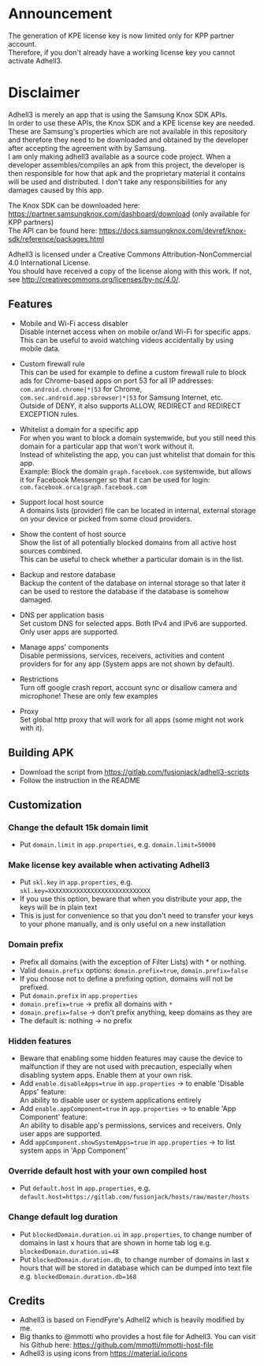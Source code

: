 # Announcement
The generation of KPE license key is now limited only for KPP partner account. <br/>
Therefore, if you don't already have a working license key you cannot activate Adhell3. <br/>

# Disclaimer
Adhell3 is merely an app that is using the Samsung Knox SDK APIs. <br/>
In order to use these APIs, the Knox SDK and a KPE license key are needed. <br/>
These are Samsung's properties which are not available in this repository and therefore they need to be downloaded and obtained by the developer after accepting the agreement with by Samsung. <br/>
I am only making adhell3 available as a source code project. When a developer assembles/compiles an apk from this project, the developer is then responsible for how that apk and the proprietary material it contains will be used and distributed. I don't take any responsibilities for any damages caused by this app. <br/>

The Knox SDK can be downloaded here: https://partner.samsungknox.com/dashboard/download (only available for KPP partners) <br/>
The API can be found here: https://docs.samsungknox.com/devref/knox-sdk/reference/packages.html

Adhell3 is licensed under a Creative Commons Attribution-NonCommercial 4.0 International License.<br/>
You should have received a copy of the license along with this work. If not, see <http://creativecommons.org/licenses/by-nc/4.0/>.

## Features
- Mobile and Wi-Fi access disabler<br/>
Disable internet access when on mobile or/and Wi-Fi for specific apps. This can be useful to avoid watching videos accidentally by using mobile data.

- Custom firewall rule<br/>
This can be used for example to define a custom firewall rule to block ads for Chrome-based apps on port 53 for all IP addresses:<br/>
    `com.android.chrome|*|53` for Chrome, `com.sec.android.app.sbrowser|*|53` for Samsung Internet, etc.<br/>
Outside of DENY, it also supports ALLOW, REDIRECT and REDIRECT EXCEPTION rules.

- Whitelist a domain for a specific app<br/>
For when you want to block a domain systemwide, but you still need this domain for a particular app that won't work without it.<br/>
Instead of whitelisting the app, you can just whitelist that domain for this app.<br/>
Example: Block the domain `graph.facebook.com` systemwide, but allows it for Facebook Messenger so that it can be used for login:<br/>
    `com.facebook.orca|graph.facebook.com`

- Support local host source<br/>
A domains lists (provider) file can be located in internal, external storage on your device or picked from some cloud providers.<br/>

- Show the content of host source<br/>
Show the list of all potentially blocked domains from all active host sources combined.<br/>
This can be useful to check whether a particular domain is in the list.<br/>

- Backup and restore database<br/>
Backup the content of the database on internal storage so that later it can be used to restore the database if the database is somehow damaged.

- DNS per application basis<br/>
Set custom DNS for selected apps. Both IPv4 and IPv6 are supported. Only user apps are supported.

- Manage apps' components<br/>
Disable permissions, services, receivers, activities and content providers for for any app (System apps are not shown by default).

- Restrictions<br/>
Turn off google crash report, account sync or disallow camera and microphone! These are only few examples

- Proxy<br/>
Set global http proxy that will work for all apps (some might not work with it).

## Building APK
- Download the script from https://gitlab.com/fusionjack/adhell3-scripts
- Follow the instruction in the README

## Customization
### Change the default 15k domain limit
* Put `domain.limit` in `app.properties`, e.g. `domain.limit=50000`

### Make license key available when activating Adhell3
* Put `skl.key` in `app.properties`, e.g. `skl.key=XXXXXXXXXXXXXXXXXXXXXXXXXXXXX`
* If you use this option, beware that when you distribute your app, the keys will be in plain text
* This is just for convenience so that you don't need to transfer your keys to your phone manually, and is only useful on a new installation

### Domain prefix
* Prefix all domains (with the exception of Filter Lists) with * or nothing.
* Valid `domain.prefix` options: `domain.prefix=true`, `domain.prefix=false`
* If you choose not to define a prefixing option, domains will not be prefixed.
* Put `domain.prefix` in `app.properties`
* `domain.prefix=true` -> prefix all domains with `*`
* `domain.prefix=false` -> don't prefix anything, keep domains as they are
* The default is: nothing -> no prefix

### Hidden features
* Beware that enabling some hidden features may cause the device to malfunction if they are not used with precaution, especially when disabling system apps. Enable them at your own risk.
* Add `enable.disableApps=true` in `app.properties` -> to enable 'Disable Apps' feature: <br/>
An ability to disable user or system applications entirely
* Add `enable.appComponent=true` in `app.properties` -> to enable 'App Component' feature: <br/>
An ability to disable app's permissions, services and receivers. Only user apps are supported.
* Add `appComponent.showSystemApps=true` in `app.properties` -> to list system apps in 'App Component'

### Override default host with your own compiled host
* Put `default.host` in `app.properties`, e.g. `default.host=https://gitlab.com/fusionjack/hosts/raw/master/hosts`

### Change default log duration
* Put `blockedDomain.duration.ui` in `app.properties`, to change number of domains in last x hours that are shown in home tab log e.g. `blockedDomain.duration.ui=48`
* Put `blockedDomain.duration.db`, to change number of domains in last x hours that will be stored in database which can be dumped into text file e.g. `blockedDomain.duration.db=168`

## Credits
* Adhell3 is based on FiendFyre's Adhell2 which is heavily modified by me.<br/>
* Big thanks to @mmotti who provides a host file for Adhell3. You can visit his Github here: https://github.com/mmotti/mmotti-host-file
* Adhell3 is using icons from https://material.io/icons
